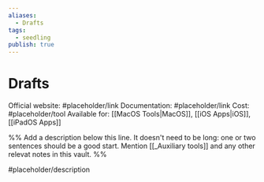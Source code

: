 ```yaml
---
aliases:
  - Drafts
tags:
  - seedling
publish: true
---
```


# Drafts

Official website: #placeholder/link
Documentation: #placeholder/link
Cost: #placeholder/tool
Available for: [[MacOS Tools|MacOS]], [[iOS Apps|iOS]], [[iPadOS Apps]]

%% Add a description below this line. It doesn't need to be long: one or two sentences should be a good start. Mention [[_Auxiliary tools]] and any other relevat notes in this vault. %%

#placeholder/description
